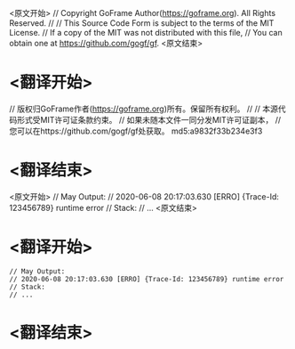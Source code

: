 
<原文开始>
// Copyright GoFrame Author(https://goframe.org). All Rights Reserved.
//
// This Source Code Form is subject to the terms of the MIT License.
// If a copy of the MIT was not distributed with this file,
// You can obtain one at https://github.com/gogf/gf.
<原文结束>

# <翻译开始>
// 版权归GoFrame作者(https://goframe.org)所有。保留所有权利。
//
// 本源代码形式受MIT许可证条款约束。
// 如果未随本文件一同分发MIT许可证副本，
// 您可以在https://github.com/gogf/gf处获取。 md5:a9832f33b234e3f3
# <翻译结束>


<原文开始>
	// May Output:
	// 2020-06-08 20:17:03.630 [ERRO] {Trace-Id: 123456789} runtime error
	// Stack:
	// ...
<原文结束>

# <翻译开始>
	// May Output:
	// 2020-06-08 20:17:03.630 [ERRO] {Trace-Id: 123456789} runtime error
	// Stack:
	// ...
# <翻译结束>

